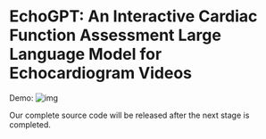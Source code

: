 # EchoGPT: An Interactive Cardiac Function Assessment Large Language Model for Echocardiogram Videos

Demo:
![img]()

Our complete source code will be released after the next stage is completed.
